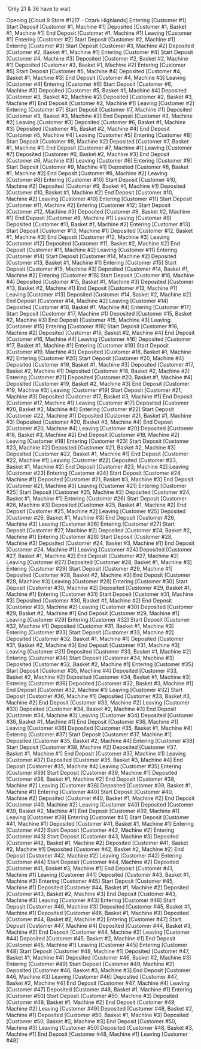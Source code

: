 ´Only 21 & 36 have to wait

Opening        [Cloud 9 Store #1217 - Ozark Highlands]
Entering       [Customer #1]
Start Deposit  [Customer #1, Machine #1]
Deposited      [Customer #1, Basket #1, Machine #1]
End Deposit    [Customer #1, Machine #1]
Leaving        [Customer #1]
Entering       [Customer #2]
Start Deposit  [Customer #2, Machine #1]
Entering       [Customer #3]
Start Deposit  [Customer #3, Machine #2]
Deposited      [Customer #2, Basket #1, Machine #1]
Entering       [Customer #4]
Start Deposit  [Customer #4, Machine #3]
Deposited      [Customer #2, Basket #2, Machine #1]
Deposited      [Customer #3, Basket #1, Machine #2]
Entering       [Customer #5]
Start Deposit  [Customer #5, Machine #4]
Deposited      [Customer #4, Basket #1, Machine #3]
End Deposit    [Customer #4, Machine #3]
Leaving        [Customer #4]
Entering       [Customer #6]
Start Deposit  [Customer #6, Machine #3]
Deposited      [Customer #5, Basket #1, Machine #4]
Deposited      [Customer #3, Basket #2, Machine #2]
Deposited      [Customer #2, Basket #3, Machine #1]
End Deposit    [Customer #2, Machine #1]
Leaving        [Customer #2]
Entering       [Customer #7]
Start Deposit  [Customer #7, Machine #1]
Deposited      [Customer #3, Basket #3, Machine #2]
End Deposit    [Customer #3, Machine #2]
Leaving        [Customer #3]
Deposited      [Customer #6, Basket #1, Machine #3]
Deposited      [Customer #5, Basket #2, Machine #4]
End Deposit    [Customer #5, Machine #4]
Leaving        [Customer #5]
Entering       [Customer #8]
Start Deposit  [Customer #8, Machine #2]
Deposited      [Customer #7, Basket #1, Machine #1]
End Deposit    [Customer #7, Machine #1]
Leaving        [Customer #7]
Deposited      [Customer #6, Basket #2, Machine #3]
End Deposit    [Customer #6, Machine #3]
Leaving        [Customer #6]
Entering       [Customer #9]
Start Deposit  [Customer #9, Machine #1]
Deposited      [Customer #8, Basket #1, Machine #2]
End Deposit    [Customer #8, Machine #2]
Leaving        [Customer #8]
Entering       [Customer #10]
Start Deposit  [Customer #10, Machine #2]
Deposited      [Customer #9, Basket #1, Machine #1]
Deposited      [Customer #10, Basket #1, Machine #2]
End Deposit    [Customer #10, Machine #2]
Leaving        [Customer #10]
Entering       [Customer #11]
Start Deposit  [Customer #11, Machine #2]
Entering       [Customer #12]
Start Deposit  [Customer #12, Machine #3]
Deposited      [Customer #9, Basket #2, Machine #1]
End Deposit    [Customer #9, Machine #1]
Leaving        [Customer #9]
Deposited      [Customer #11, Basket #1, Machine #2]
Entering       [Customer #13]
Start Deposit  [Customer #13, Machine #1]
Deposited      [Customer #12, Basket #1, Machine #3]
End Deposit    [Customer #12, Machine #3]
Leaving        [Customer #12]
Deposited      [Customer #11, Basket #2, Machine #2]
End Deposit    [Customer #11, Machine #2]
Leaving        [Customer #11]
Entering       [Customer #14]
Start Deposit  [Customer #14, Machine #2]
Deposited      [Customer #13, Basket #1, Machine #1]
Entering       [Customer #15]
Start Deposit  [Customer #15, Machine #3]
Deposited      [Customer #14, Basket #1, Machine #2]
Entering       [Customer #16]
Start Deposit  [Customer #16, Machine #4]
Deposited      [Customer #15, Basket #1, Machine #3]
Deposited      [Customer #13, Basket #2, Machine #1]
End Deposit    [Customer #13, Machine #1]
Leaving        [Customer #13]
Deposited      [Customer #14, Basket #2, Machine #2]
End Deposit    [Customer #14, Machine #2]
Leaving        [Customer #14]
Deposited      [Customer #16, Basket #1, Machine #4]
Entering       [Customer #17]
Start Deposit  [Customer #17, Machine #1]
Deposited      [Customer #15, Basket #2, Machine #3]
End Deposit    [Customer #15, Machine #3]
Leaving        [Customer #15]
Entering       [Customer #18]
Start Deposit  [Customer #18, Machine #2]
Deposited      [Customer #16, Basket #2, Machine #4]
End Deposit    [Customer #16, Machine #4]
Leaving        [Customer #16]
Deposited      [Customer #17, Basket #1, Machine #1]
Entering       [Customer #19]
Start Deposit  [Customer #19, Machine #3]
Deposited      [Customer #18, Basket #1, Machine #2]
Entering       [Customer #20]
Start Deposit  [Customer #20, Machine #4]
Deposited      [Customer #19, Basket #1, Machine #3]
Deposited      [Customer #17, Basket #2, Machine #1]
Deposited      [Customer #18, Basket #2, Machine #2]
Entering       [Customer #21]
Deposited      [Customer #20, Basket #1, Machine #4]
Deposited      [Customer #19, Basket #2, Machine #3]
End Deposit    [Customer #19, Machine #3]
Leaving        [Customer #19]
Start Deposit  [Customer #21, Machine #3]
Deposited      [Customer #17, Basket #3, Machine #1]
End Deposit    [Customer #17, Machine #1]
Leaving        [Customer #17]
Deposited      [Customer #20, Basket #2, Machine #4]
Entering       [Customer #22]
Start Deposit  [Customer #22, Machine #1]
Deposited      [Customer #21, Basket #1, Machine #3]
Deposited      [Customer #20, Basket #3, Machine #4]
End Deposit    [Customer #20, Machine #4]
Leaving        [Customer #20]
Deposited      [Customer #18, Basket #3, Machine #2]
End Deposit    [Customer #18, Machine #2]
Leaving        [Customer #18]
Entering       [Customer #23]
Start Deposit  [Customer #23, Machine #2]
Deposited      [Customer #21, Basket #2, Machine #3]
Deposited      [Customer #22, Basket #1, Machine #1]
End Deposit    [Customer #22, Machine #1]
Leaving        [Customer #22]
Deposited      [Customer #23, Basket #1, Machine #2]
End Deposit    [Customer #23, Machine #2]
Leaving        [Customer #23]
Entering       [Customer #24]
Start Deposit  [Customer #24, Machine #1]
Deposited      [Customer #21, Basket #3, Machine #3]
End Deposit    [Customer #21, Machine #3]
Leaving        [Customer #21]
Entering       [Customer #25]
Start Deposit  [Customer #25, Machine #2]
Deposited      [Customer #24, Basket #1, Machine #1]
Entering       [Customer #26]
Start Deposit  [Customer #26, Machine #3]
Deposited      [Customer #25, Basket #1, Machine #2]
End Deposit    [Customer #25, Machine #2]
Leaving        [Customer #25]
Deposited      [Customer #26, Basket #1, Machine #3]
End Deposit    [Customer #26, Machine #3]
Leaving        [Customer #26]
Entering       [Customer #27]
Start Deposit  [Customer #27, Machine #2]
Deposited      [Customer #24, Basket #2, Machine #1]
Entering       [Customer #28]
Start Deposit  [Customer #28, Machine #3]
Deposited      [Customer #24, Basket #3, Machine #1]
End Deposit    [Customer #24, Machine #1]
Leaving        [Customer #24]
Deposited      [Customer #27, Basket #1, Machine #2]
End Deposit    [Customer #27, Machine #2]
Leaving        [Customer #27]
Deposited      [Customer #28, Basket #1, Machine #3]
Entering       [Customer #29]
Start Deposit  [Customer #29, Machine #1]
Deposited      [Customer #28, Basket #2, Machine #3]
End Deposit    [Customer #28, Machine #3]
Leaving        [Customer #28]
Entering       [Customer #30]
Start Deposit  [Customer #30, Machine #2]
Deposited      [Customer #29, Basket #1, Machine #1]
Entering       [Customer #31]
Start Deposit  [Customer #31, Machine #3]
Deposited      [Customer #30, Basket #1, Machine #2]
End Deposit    [Customer #30, Machine #2]
Leaving        [Customer #30]
Deposited      [Customer #29, Basket #2, Machine #1]
End Deposit    [Customer #29, Machine #1]
Leaving        [Customer #29]
Entering       [Customer #32]
Start Deposit  [Customer #32, Machine #1]
Deposited      [Customer #31, Basket #1, Machine #3]
Entering       [Customer #33]
Start Deposit  [Customer #33, Machine #2]
Deposited      [Customer #32, Basket #1, Machine #1]
Deposited      [Customer #31, Basket #2, Machine #3]
End Deposit    [Customer #31, Machine #3]
Leaving        [Customer #31]
Deposited      [Customer #33, Basket #1, Machine #2]
Entering       [Customer #34]
Start Deposit  [Customer #34, Machine #3]
Deposited      [Customer #32, Basket #2, Machine #1]
Entering       [Customer #35]
Start Deposit  [Customer #35, Machine #4]
Deposited      [Customer #33, Basket #2, Machine #2]
Deposited      [Customer #34, Basket #1, Machine #3]
Entering       [Customer #36]
Deposited      [Customer #32, Basket #3, Machine #1]
End Deposit    [Customer #32, Machine #1]
Leaving        [Customer #32]
Start Deposit  [Customer #36, Machine #1]
Deposited      [Customer #33, Basket #3, Machine #2]
End Deposit    [Customer #33, Machine #2]
Leaving        [Customer #33]
Deposited      [Customer #34, Basket #2, Machine #3]
End Deposit    [Customer #34, Machine #3]
Leaving        [Customer #34]
Deposited      [Customer #36, Basket #1, Machine #1]
End Deposit    [Customer #36, Machine #1]
Leaving        [Customer #36]
Deposited      [Customer #35, Basket #1, Machine #4]
Entering       [Customer #37]
Start Deposit  [Customer #37, Machine #1]
Deposited      [Customer #35, Basket #2, Machine #4]
Entering       [Customer #38]
Start Deposit  [Customer #38, Machine #2]
Deposited      [Customer #37, Basket #1, Machine #1]
End Deposit    [Customer #37, Machine #1]
Leaving        [Customer #37]
Deposited      [Customer #35, Basket #3, Machine #4]
End Deposit    [Customer #35, Machine #4]
Leaving        [Customer #35]
Entering       [Customer #39]
Start Deposit  [Customer #39, Machine #1]
Deposited      [Customer #38, Basket #1, Machine #2]
End Deposit    [Customer #38, Machine #2]
Leaving        [Customer #38]
Deposited      [Customer #39, Basket #1, Machine #1]
Entering       [Customer #40]
Start Deposit  [Customer #40, Machine #2]
Deposited      [Customer #40, Basket #1, Machine #2]
End Deposit    [Customer #40, Machine #2]
Leaving        [Customer #40]
Deposited      [Customer #39, Basket #2, Machine #1]
End Deposit    [Customer #39, Machine #1]
Leaving        [Customer #39]
Entering       [Customer #41]
Start Deposit  [Customer #41, Machine #1]
Deposited      [Customer #41, Basket #1, Machine #1]
Entering       [Customer #42]
Start Deposit  [Customer #42, Machine #2]
Entering       [Customer #43]
Start Deposit  [Customer #43, Machine #3]
Deposited      [Customer #42, Basket #1, Machine #2]
Deposited      [Customer #41, Basket #2, Machine #1]
Deposited      [Customer #42, Basket #2, Machine #2]
End Deposit    [Customer #42, Machine #2]
Leaving        [Customer #42]
Entering       [Customer #44]
Start Deposit  [Customer #44, Machine #2]
Deposited      [Customer #41, Basket #3, Machine #1]
End Deposit    [Customer #41, Machine #1]
Leaving        [Customer #41]
Deposited      [Customer #43, Basket #1, Machine #3]
Entering       [Customer #45]
Start Deposit  [Customer #45, Machine #1]
Deposited      [Customer #44, Basket #1, Machine #2]
Deposited      [Customer #43, Basket #2, Machine #3]
End Deposit    [Customer #43, Machine #3]
Leaving        [Customer #43]
Entering       [Customer #46]
Start Deposit  [Customer #46, Machine #3]
Deposited      [Customer #45, Basket #1, Machine #1]
Deposited      [Customer #46, Basket #1, Machine #3]
Deposited      [Customer #44, Basket #2, Machine #2]
Entering       [Customer #47]
Start Deposit  [Customer #47, Machine #4]
Deposited      [Customer #44, Basket #3, Machine #2]
End Deposit    [Customer #44, Machine #2]
Leaving        [Customer #44]
Deposited      [Customer #45, Basket #2, Machine #1]
End Deposit    [Customer #45, Machine #1]
Leaving        [Customer #45]
Entering       [Customer #48]
Start Deposit  [Customer #48, Machine #1]
Deposited      [Customer #47, Basket #1, Machine #4]
Deposited      [Customer #46, Basket #2, Machine #3]
Entering       [Customer #49]
Start Deposit  [Customer #49, Machine #2]
Deposited      [Customer #46, Basket #3, Machine #3]
End Deposit    [Customer #46, Machine #3]
Leaving        [Customer #46]
Deposited      [Customer #47, Basket #2, Machine #4]
End Deposit    [Customer #47, Machine #4]
Leaving        [Customer #47]
Deposited      [Customer #48, Basket #1, Machine #1]
Entering       [Customer #50]
Start Deposit  [Customer #50, Machine #3]
Deposited      [Customer #49, Basket #1, Machine #2]
End Deposit    [Customer #49, Machine #2]
Leaving        [Customer #49]
Deposited      [Customer #48, Basket #2, Machine #1]
Deposited      [Customer #50, Basket #1, Machine #3]
Deposited      [Customer #50, Basket #2, Machine #3]
End Deposit    [Customer #50, Machine #3]
Leaving        [Customer #50]
Deposited      [Customer #48, Basket #3, Machine #1]
End Deposit    [Customer #48, Machine #1]
Leaving        [Customer #48]´